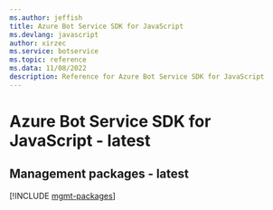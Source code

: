 ```yaml
---
ms.author: jeffish
title: Azure Bot Service SDK for JavaScript
ms.devlang: javascript
author: xirzec
ms.service: botservice
ms.topic: reference
ms.data: 11/08/2022
description: Reference for Azure Bot Service SDK for JavaScript
---
```

# Azure Bot Service SDK for JavaScript - latest

## Management packages - latest
[!INCLUDE [mgmt-packages](bot-service-mgmt-index.md)]